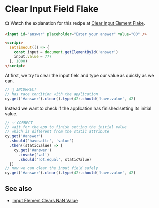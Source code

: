 # Clear Input Field Flake

📺 Watch the explanation for this recipe at [Clear Input Element Flake](https://youtu.be/NO6Joky4hHE).

<!-- fiddle Clear input field -->

```html
<input id="answer" placeholder="Enter your answer" value="00" />
```

```html hide
<script>
  setTimeout(() => {
    const input = document.getElementById('answer')
    input.value = 777
  }, 1000)
</script>
```

At first, we try to clear the input field and type our value as quickly as we can.

```js skip
// 🚨 INCORRECT
// has race condition with the application
cy.get('#answer').clear().type(42).should('have.value', 42)
```

Instead we want to check if the application has finished setting its initial value.

```js
// ✅ CORRECT
// wait for the app to finish setting the initial value
// which is different from the static attribute
cy.get('#answer')
  .should('have.attr', 'value')
  .then((staticValue) => {
    cy.get('#answer')
      .invoke('val')
      .should('not.equal', staticValue)
  })
// now we can clear the input field safely
cy.get('#answer').clear().type(42).should('have.value', 42)
```

<!-- fiddle-end -->

## See also

- [Input Element Clears NaN Value](./input-clears-nan.md)

